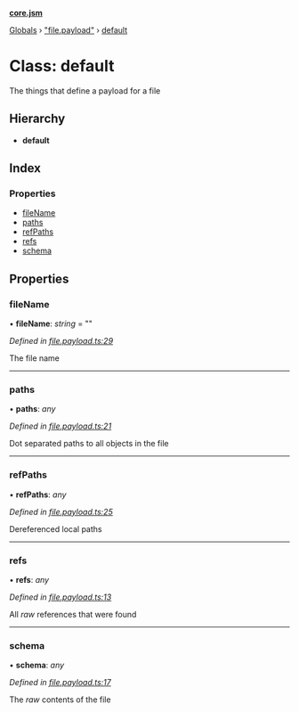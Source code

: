 **[core.jsm](../README.md)**

[Globals](../globals.md) › [&quot;file.payload&quot;](../modules/_file_payload_.md) › [default](_file_payload_.default.md)

# Class: default

The things that define a payload for a file

## Hierarchy

* **default**

## Index

### Properties

* [fileName](_file_payload_.default.md#filename)
* [paths](_file_payload_.default.md#paths)
* [refPaths](_file_payload_.default.md#refpaths)
* [refs](_file_payload_.default.md#refs)
* [schema](_file_payload_.default.md#schema)

## Properties

###  fileName

• **fileName**: *string* = ""

*Defined in [file.payload.ts:29](https://github.com/terryweiss/jsm/blob/072a529/src/file.payload.ts#L29)*

The file name

___

###  paths

• **paths**: *any*

*Defined in [file.payload.ts:21](https://github.com/terryweiss/jsm/blob/072a529/src/file.payload.ts#L21)*

Dot separated paths to all objects in the file

___

###  refPaths

• **refPaths**: *any*

*Defined in [file.payload.ts:25](https://github.com/terryweiss/jsm/blob/072a529/src/file.payload.ts#L25)*

Dereferenced local paths

___

###  refs

• **refs**: *any*

*Defined in [file.payload.ts:13](https://github.com/terryweiss/jsm/blob/072a529/src/file.payload.ts#L13)*

All *raw* references that were found

___

###  schema

• **schema**: *any*

*Defined in [file.payload.ts:17](https://github.com/terryweiss/jsm/blob/072a529/src/file.payload.ts#L17)*

The *raw* contents of the file
